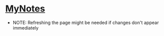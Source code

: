 # [MyNotes](https://my-notepad-app-sphe.herokuapp.com/)

* NOTE: Refreshing the page might be needed if changes don't appear immediately

